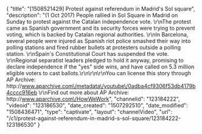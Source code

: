 {
    "title": "[1508521429] Protest against referendum in Madrid's Sol square",
    "description": "(1 Oct 2017) People rallied in Sol Square in Madrid on Sunday to protest against the Catalan independence vote. \r\nThe protest came as Spanish government and its security forces were trying to prevent voting, which is backed by Catalan regional authorities. \r\nIn Barcelona, several people were injured as Spanish riot police smashed their way into polling stations and fired rubber bullets at protesters outside a polling station. \r\nSpain's Constitutional Court has suspended the vote. \r\nRegional separatist leaders pledged to hold it anyway, promising to declare independence if the \"yes\" side wins, and have called on 5.3 million eligible voters to cast ballots.\r\n\r\n\r\nYou can license this story through AP Archive: http:\/\/www.aparchive.com\/metadata\/youtube\/0adba4cf9306f53db4179b4cccc916eb \r\nFind out more about AP Archive: http:\/\/www.aparchive.com\/HowWeWork",
    "channelid": "123184222",
    "videoid": "123186530",
    "date_created": "1507292510",
    "date_modified": "1508436471",
    "type": "captivate",
    "layout": "channelVideo",
    "url": "\/c1\/protest-against-referendum-in-madrid-s-sol-square\/123184222-123186530"
}